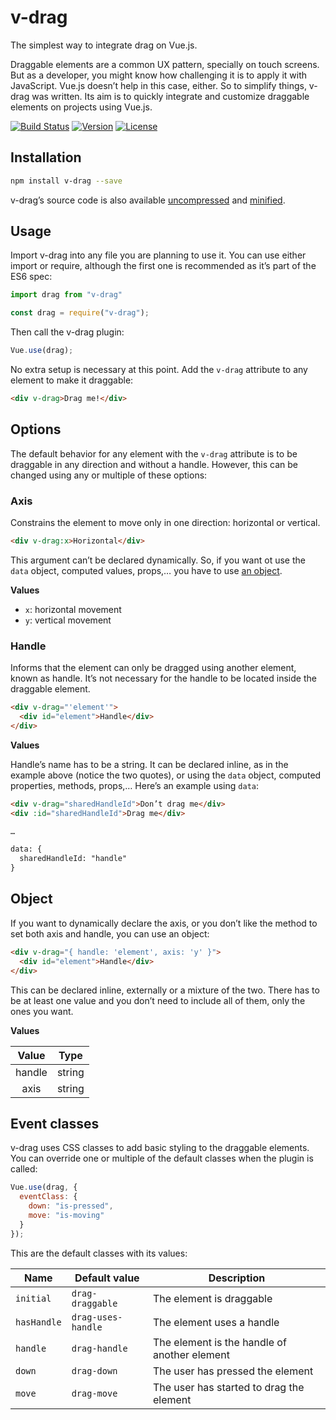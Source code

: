 # v-drag

The simplest way to integrate drag on Vue.js.

Draggable elements are a common UX pattern, specially on touch screens. But as a developer, you might know how challenging it is to apply it with JavaScript. Vue.js doesn’t help in this case, either. So to simplify things, v-drag was written. Its aim is to quickly integrate and customize draggable elements on projects using Vue.js.

[![Build Status](https://travis-ci.org/nil/v-drag.svg?branch=master)](https://travis-ci.org/nil/v-drag)
[![Version](https://img.shields.io/npm/v/v-drag.svg)](https://www.npmjs.com/package/v-drag)
[![License](https://img.shields.io/npm/l/v-drag.svg)](https://github.com/nil/v-drag/blob/master/LICENSE)

## Installation

```sh
npm install v-drag --save
```

v-drag’s source code is also available [uncompressed](https://raw.githubusercontent.com/nil/v-drag/master/src/index.js) and [minified](https://raw.githubusercontent.com/nil/v-drag/master/src/index.min.js).

## Usage

Import v-drag into any file you are planning to use it. You can use either import or require, although the first one is recommended as it’s part of the ES6 spec:

```js
import drag from "v-drag"
```

```js
const drag = require("v-drag");
```

Then call the v-drag plugin:

```js
Vue.use(drag);
```

No extra setup is necessary at this point. Add the `v-drag` attribute to any element to make it draggable:

```html
<div v-drag>Drag me!</div>
```

## Options

The default behavior for any element with the `v-drag` attribute is to be draggable in any direction and without a handle. However, this can be changed using any or multiple of these options:

### Axis

Constrains the element to move only in one direction: horizontal or vertical.

```html
<div v-drag:x>Horizontal</div>
```

This argument can’t be declared dynamically. So, if you want ot use the `data` object, computed values, props,… you have to use [an object](https://github.com/nil/v-drag#object).

**Values**

- `x`: horizontal movement
- `y`: vertical movement

### Handle

Informs that the element can only be dragged using another element, known as handle. It’s not necessary for the handle to be located inside the draggable element.

```html
<div v-drag="'element'">
  <div id="element">Handle</div>
</div>
```

**Values**

Handle’s name has to be a string. It can be declared inline, as in the example above (notice the two quotes), or using the `data` object, computed properties, methods, props,… Here’s an example using `data`:

```html
<div v-drag="sharedHandleId">Don’t drag me</div>
<div :id="sharedHandleId">Drag me</div>

…

data: {
  sharedHandleId: "handle"
}
```

## Object

If you want to dynamically declare the axis, or you don’t like the method to set both axis and handle, you can use an object:

```html
<div v-drag="{ handle: 'element', axis: 'y' }">
  <div id="element">Handle</div>
</div>
```

This can be declared inline, externally or a mixture of the two. There has to be at least one value and you don’t need to include all of them, only the ones you want.

**Values**

|  Value |  Type  |
|:------:|:------:|
| handle | string |
|  axis  | string |

## Event classes

v-drag uses CSS classes to add basic styling to the draggable elements. You can override one or multiple of the default classes when the plugin is called:

```js
Vue.use(drag, {
  eventClass: {
    down: "is-pressed",
    move: "is-moving"
  }
});
```

This are the default classes with its values:

| Name        | Default value      | Description                                  	|
|-------------|--------------------|----------------------------------------------	|
| `initial`   | `drag-draggable`   | The element is draggable                     	|
| `hasHandle` | `drag-uses-handle` | The element uses a handle                    	|
| `handle`    | `drag-handle`      | The element is the handle of another element 	|
| `down`      | `drag-down`        | The user has pressed the element             	|
| `move`      | `drag-move`        | The user has started to drag the element     	|

